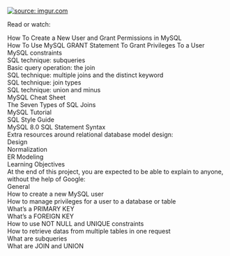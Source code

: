 <a href="https://imgur.com/39jyV5H"><img src="https://i.imgur.com/39jyV5H.png" title="source: imgur.com" /></a><br>

Read or watch:<br>

How To Create a New User and Grant Permissions in MySQL<br>
How To Use MySQL GRANT Statement To Grant Privileges To a User<br>
MySQL constraints<br>
SQL technique: subqueries<br>
Basic query operation: the join<br>
SQL technique: multiple joins and the distinct keyword<br>
SQL technique: join types<br>
SQL technique: union and minus<br>
MySQL Cheat Sheet<br>
The Seven Types of SQL Joins<br>
MySQL Tutorial<br>
SQL Style Guide<br>
MySQL 8.0 SQL Statement Syntax<br>
Extra resources around relational database model design:
<br>
Design<br>
Normalization<br>
ER Modeling<br>
Learning Objectives<br>
At the end of this project, you are expected to be able to explain to anyone, without the help of Google:
<br>
General<br>
How to create a new MySQL user<br>
How to manage privileges for a user to a database or table<br>
What’s a PRIMARY KEY<br>
What’s a FOREIGN KEY<br>
How to use NOT NULL and UNIQUE constraints<br>
How to retrieve datas from multiple tables in one request<br>
What are subqueries<br>
What are JOIN and UNION<br>
